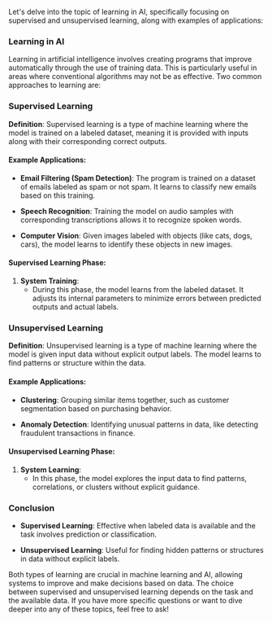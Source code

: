 Let's delve into the topic of learning in AI, specifically focusing on supervised and unsupervised learning, along with examples of applications:

### Learning in AI
Learning in artificial intelligence involves creating programs that improve automatically through the use of training data. This is particularly useful in areas where conventional algorithms may not be as effective. Two common approaches to learning are:

### Supervised Learning
**Definition**: Supervised learning is a type of machine learning where the model is trained on a labeled dataset, meaning it is provided with inputs along with their corresponding correct outputs.

#### Example Applications:
- **Email Filtering (Spam Detection)**: The program is trained on a dataset of emails labeled as spam or not spam. It learns to classify new emails based on this training.
  
- **Speech Recognition**: Training the model on audio samples with corresponding transcriptions allows it to recognize spoken words.

- **Computer Vision**: Given images labeled with objects (like cats, dogs, cars), the model learns to identify these objects in new images.

#### Supervised Learning Phase:
1. **System Training**:
   - During this phase, the model learns from the labeled dataset. It adjusts its internal parameters to minimize errors between predicted outputs and actual labels.

### Unsupervised Learning
**Definition**: Unsupervised learning is a type of machine learning where the model is given input data without explicit output labels. The model learns to find patterns or structure within the data.

#### Example Applications:
- **Clustering**: Grouping similar items together, such as customer segmentation based on purchasing behavior.
  
- **Anomaly Detection**: Identifying unusual patterns in data, like detecting fraudulent transactions in finance.

#### Unsupervised Learning Phase:
1. **System Learning**:
   - In this phase, the model explores the input data to find patterns, correlations, or clusters without explicit guidance.

### Conclusion
- **Supervised Learning**: Effective when labeled data is available and the task involves prediction or classification.
  
- **Unsupervised Learning**: Useful for finding hidden patterns or structures in data without explicit labels.

Both types of learning are crucial in machine learning and AI, allowing systems to improve and make decisions based on data. The choice between supervised and unsupervised learning depends on the task and the available data. If you have more specific questions or want to dive deeper into any of these topics, feel free to ask!